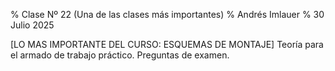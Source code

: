 % Clase Nº 22 (Una de las clases más importantes)
% Andrés Imlauer
% 30 Julio 2025

[LO MAS IMPORTANTE DEL CURSO: ESQUEMAS DE MONTAJE] Teoría para el armado de trabajo práctico. Preguntas de examen.
